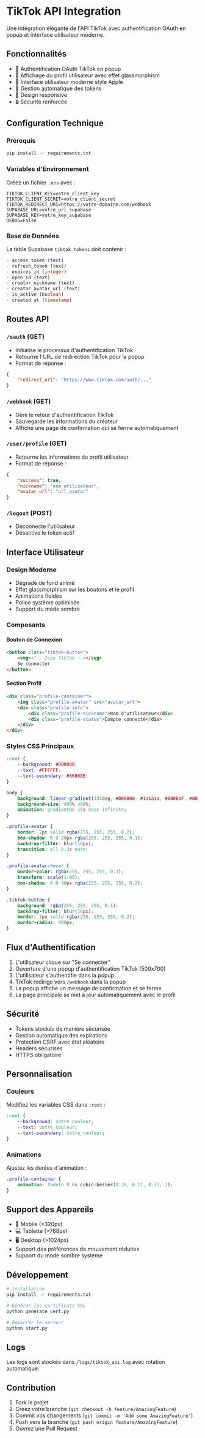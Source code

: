 # TikTok API Integration

Une intégration élégante de l'API TikTok avec authentification OAuth en popup et interface utilisateur moderne.

## Fonctionnalités

- 🔐 Authentification OAuth TikTok en popup
- 👤 Affichage du profil utilisateur avec effet glassmorphism
- 🎨 Interface utilisateur moderne style Apple
- 🔄 Gestion automatique des tokens
- 📱 Design responsive
- 🔒 Sécurité renforcée

## Configuration Technique

### Prérequis

```bash
pip install -r requirements.txt
```

### Variables d'Environnement

Créez un fichier `.env` avec :

```env
TIKTOK_CLIENT_KEY=votre_client_key
TIKTOK_CLIENT_SECRET=votre_client_secret
TIKTOK_REDIRECT_URI=https://votre-domaine.com/webhook
SUPABASE_URL=votre_url_supabase
SUPABASE_KEY=votre_key_supabase
DEBUG=False
```

### Base de Données

La table Supabase `tiktok_tokens` doit contenir :

```sql
- access_token (text)
- refresh_token (text)
- expires_in (integer)
- open_id (text)
- creator_nickname (text)
- creator_avatar_url (text)
- is_active (boolean)
- created_at (timestamp)
```

## Routes API

### `/oauth` (GET)
- Initialise le processus d'authentification TikTok
- Retourne l'URL de redirection TikTok pour la popup
- Format de réponse :
```json
{
    "redirect_url": "https://www.tiktok.com/auth/..."
}
```

### `/webhook` (GET)
- Gère le retour d'authentification TikTok
- Sauvegarde les informations du créateur
- Affiche une page de confirmation qui se ferme automatiquement

### `/user/profile` (GET)
- Retourne les informations du profil utilisateur
- Format de réponse :
```json
{
    "success": true,
    "nickname": "nom_utilisateur",
    "avatar_url": "url_avatar"
}
```

### `/logout` (POST)
- Déconnecte l'utilisateur
- Désactive le token actif

## Interface Utilisateur

### Design Moderne
- Dégradé de fond animé
- Effet glassmorphism sur les boutons et le profil
- Animations fluides
- Police système optimisée
- Support du mode sombre

### Composants

#### Bouton de Connexion
```html
<button class="tiktok-button">
    <svg><!-- Icon TikTok --></svg>
    Se connecter
</button>
```

#### Section Profil
```html
<div class="profile-container">
    <img class="profile-avatar" src="avatar_url">
    <div class="profile-info">
        <div class="profile-nickname">Nom d'utilisateur</div>
        <div class="profile-status">Compte connecté</div>
    </div>
</div>
```

### Styles CSS Principaux

```css
:root {
    --background: #000000;
    --text: #FFFFFF;
    --text-secondary: #86868B;
}

body {
    background: linear-gradient(135deg, #000000, #1a1a1a, #000B1F, #001F3F);
    background-size: 400% 400%;
    animation: gradientBG 15s ease infinite;
}

.profile-avatar {
    border: 2px solid rgba(255, 255, 255, 0.2);
    box-shadow: 0 0 20px rgba(255, 255, 255, 0.1);
    backdrop-filter: blur(10px);
    transition: all 0.3s ease;
}

.profile-avatar:hover {
    border-color: rgba(255, 255, 255, 0.3);
    transform: scale(1.05);
    box-shadow: 0 0 30px rgba(255, 255, 255, 0.2);
}

.tiktok-button {
    background: rgba(255, 255, 255, 0.1);
    backdrop-filter: blur(10px);
    border: 1px solid rgba(255, 255, 255, 0.2);
    border-radius: 980px;
}
```

## Flux d'Authentification

1. L'utilisateur clique sur "Se connecter"
2. Ouverture d'une popup d'authentification TikTok (500x700)
3. L'utilisateur s'authentifie dans la popup
4. TikTok redirige vers `/webhook` dans la popup
5. La popup affiche un message de confirmation et se ferme
6. La page principale se met à jour automatiquement avec le profil

## Sécurité

- Tokens stockés de manière sécurisée
- Gestion automatique des expirations
- Protection CSRF avec état aléatoire
- Headers sécurisés
- HTTPS obligatoire

## Personnalisation

### Couleurs
Modifiez les variables CSS dans `:root` :
```css
:root {
    --background: votre_couleur;
    --text: votre_couleur;
    --text-secondary: votre_couleur;
}
```

### Animations
Ajustez les durées d'animation :
```css
.profile-container {
    animation: fadeIn 0.8s cubic-bezier(0.28, 0.11, 0.32, 1);
}
```

## Support des Appareils

- 📱 Mobile (>320px)
- 💻 Tablette (>768px)
- 🖥️ Desktop (>1024px)
- Support des préférences de mouvement réduites
- Support du mode sombre système

## Développement

```bash
# Installation
pip install -r requirements.txt

# Générer les certificats SSL
python generate_cert.py

# Démarrer le serveur
python start.py
```

## Logs

Les logs sont stockés dans `/logs/tiktok_api.log` avec rotation automatique.

## Contribution

1. Fork le projet
2. Créez votre branche (`git checkout -b feature/AmazingFeature`)
3. Commit vos changements (`git commit -m 'Add some AmazingFeature'`)
4. Push vers la branche (`git push origin feature/AmazingFeature`)
5. Ouvrez une Pull Request
```